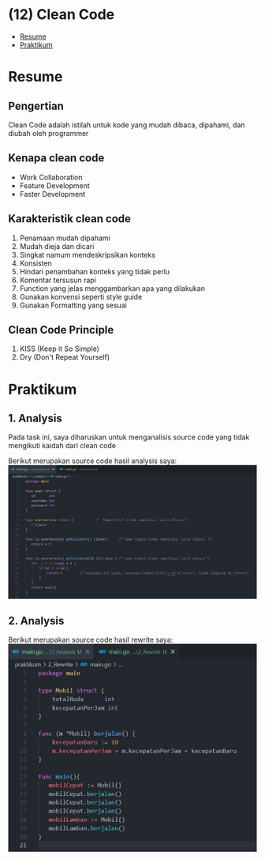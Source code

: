 # (12) Clean Code

- [Resume](#resume)
- [Praktikum](#praktikum)

# Resume
## Pengertian
Clean Code adalah istilah untuk kode yang mudah dibaca, dipahami, dan diubah oleh programmer

## Kenapa clean code
- Work Collaboration
- Feature Development
- Faster Development

## Karakteristik clean code
1. Penamaan mudah dipahami
2. Mudah dieja dan dicari
3. Singkat namum mendeskripsikan konteks
4. Konsisten
5. Hindari penambahan konteks yang tidak perlu
6. Komentar tersusun rapi
7. Function yang jelas menggambarkan apa yang dilakukan
8. Gunakan konvensi seperti style guide
9. Gunakan Formatting yang sesuai

## Clean Code Principle
1. KISS (Keep it So Simple)
2. Dry (Don't Repeat Yourself)

# Praktikum
## 1. Analysis
Pada task ini, saya diharuskan untuk menganalisis source code yang tidak mengikuti kaidah dari clean code  

Berikut merupakan source code hasil analysis saya:   
![Source code](./screenshots/1_analysis_code.jpg)

## 2. Analysis

Berikut merupakan source code hasil rewrite saya:  
![Source code](./screenshots/2_rewrite_code.jpg)
